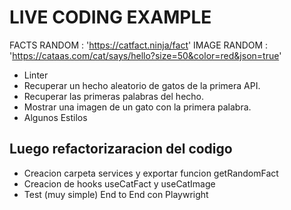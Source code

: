 # LIVE CODING EXAMPLE

FACTS RANDOM : 'https://catfact.ninja/fact'
IMAGE RANDOM : 'https://cataas.com/cat/says/hello?size=50&color=red&json=true'

- Linter
- Recuperar un hecho aleatorio de gatos de la primera API.
- Recuperar las primeras palabras del hecho.
- Mostrar una imagen de un gato con la primera palabra.
- Algunos Estilos 

## Luego refactorizaracion del codigo

- Creacion carpeta services y exportar funcion getRandomFact
- Creacion de hooks useCatFact y useCatImage
- Test (muy simple) End to End con Playwright


